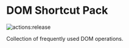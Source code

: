 # **DOM Shortcut Pack**
![actions:release](https://github.com/dojyorin/dom_shortcut_pack/actions/workflows/release.yaml/badge.svg)

Collection of frequently used DOM operations.